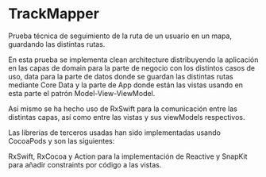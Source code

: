 # TrackMapper

Prueba técnica de seguimiento de la ruta de un usuario en un mapa, guardando las distintas rutas.

En esta prueba se implementa clean architecture distribuyendo la aplicación en las capas de domain para la parte de negocio con los distintos casos de uso, data para la parte de datos donde se guardan las distintas rutas mediante Core Data y la parte de App donde están las vistas usando en esta parte el patrón Model-View-ViewModel.

Así mismo se ha hecho uso de RxSwift para la comunicación entre las distintas capas, así como entre las vistas y sus viewModels respectivos.

Las librerías de terceros usadas han sido implementadas usando CocoaPods y son las siguientes:

RxSwift, RxCocoa y Action para la implementación de Reactive y SnapKit para añadir constraints por código a las vistas.
